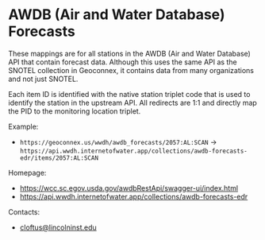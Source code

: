 AWDB (Air and Water Database) Forecasts
===

These mappings are for all stations in the AWDB (Air and Water Database) API that contain forecast data. Although this uses the same API as the SNOTEL collection in Geoconnex, it contains data from many organizations and not just SNOTEL. 

Each item ID is identified with the native station triplet code that is used to identify the station in the upstream API. All redirects are 1:1 and directly map the PID to the monitoring location triplet. 

Example:
* `https://geoconnex.us/wwdh/awdb_forecasts/2057:AL:SCAN` -> `https://api.wwdh.internetofwater.app/collections/awdb-forecasts-edr/items/2057:AL:SCAN`

Homepage:
* https://wcc.sc.egov.usda.gov/awdbRestApi/swagger-ui/index.html
* https://api.wwdh.internetofwater.app/collections/awdb-forecasts-edr

Contacts: 
* <cloftus@lincolninst.edu>

